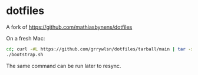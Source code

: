 # dotfiles

A fork of https://github.com/mathiasbynens/dotfiles

On a fresh Mac:

```bash
cd; curl -#L https://github.com/grrywlsn/dotfiles/tarball/main | tar -xzv --strip-components 1 --exclude={README.md,.osx,LICENSE-MIT.txt}
./bootstrap.sh
```

The same command can be run later to resync.
